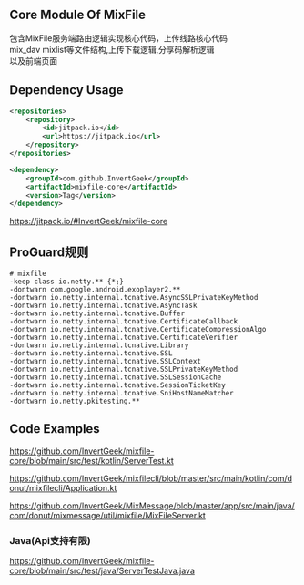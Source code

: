 ## Core Module Of MixFile
包含MixFile服务端路由逻辑实现核心代码，上传线路核心代码 \
mix_dav mixlist等文件结构,上传下载逻辑,分享码解析逻辑 \
以及前端页面

## Dependency Usage

```xml
<repositories>
    <repository>
		<id>jitpack.io</id>
		<url>https://jitpack.io</url>
	</repository>
</repositories>
```

```xml
<dependency>
	<groupId>com.github.InvertGeek</groupId>
	<artifactId>mixfile-core</artifactId>
	<version>Tag</version>
</dependency>
```

https://jitpack.io/#InvertGeek/mixfile-core


## ProGuard规则
```properties
# mixfile
-keep class io.netty.** {*;}
-dontwarn com.google.android.exoplayer2.**
-dontwarn io.netty.internal.tcnative.AsyncSSLPrivateKeyMethod
-dontwarn io.netty.internal.tcnative.AsyncTask
-dontwarn io.netty.internal.tcnative.Buffer
-dontwarn io.netty.internal.tcnative.CertificateCallback
-dontwarn io.netty.internal.tcnative.CertificateCompressionAlgo
-dontwarn io.netty.internal.tcnative.CertificateVerifier
-dontwarn io.netty.internal.tcnative.Library
-dontwarn io.netty.internal.tcnative.SSL
-dontwarn io.netty.internal.tcnative.SSLContext
-dontwarn io.netty.internal.tcnative.SSLPrivateKeyMethod
-dontwarn io.netty.internal.tcnative.SSLSessionCache
-dontwarn io.netty.internal.tcnative.SessionTicketKey
-dontwarn io.netty.internal.tcnative.SniHostNameMatcher
-dontwarn io.netty.pkitesting.**
```


## Code Examples

https://github.com/InvertGeek/mixfile-core/blob/main/src/test/kotlin/ServerTest.kt

https://github.com/InvertGeek/mixfilecli/blob/master/src/main/kotlin/com/donut/mixfilecli/Application.kt 

https://github.com/InvertGeek/MixMessage/blob/master/app/src/main/java/com/donut/mixmessage/util/mixfile/MixFileServer.kt

### Java(Api支持有限)
https://github.com/InvertGeek/mixfile-core/blob/main/src/test/java/ServerTestJava.java